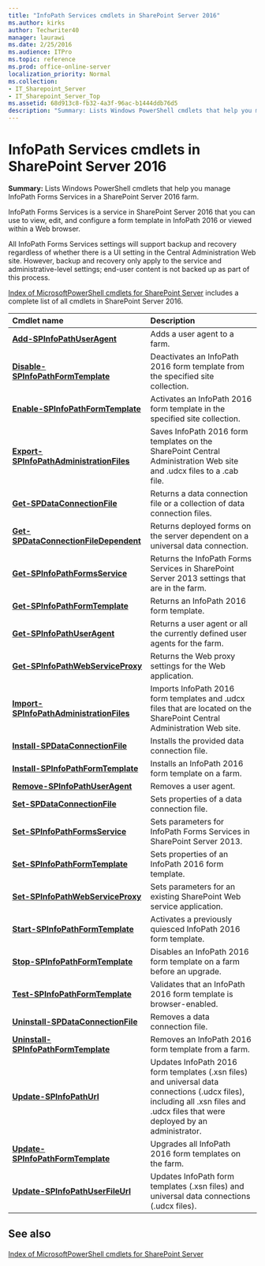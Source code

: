 ```yaml
---
title: "InfoPath Services cmdlets in SharePoint Server 2016"
ms.author: kirks
author: Techwriter40
manager: laurawi
ms.date: 2/25/2016
ms.audience: ITPro
ms.topic: reference
ms.prod: office-online-server
localization_priority: Normal
ms.collection:
- IT_Sharepoint_Server
- IT_Sharepoint_Server_Top
ms.assetid: 68d913c8-fb32-4a3f-96ac-b1444ddb76d5
description: "Summary: Lists Windows PowerShell cmdlets that help you manage InfoPath Forms Services in a SharePoint Server 2016 farm."
---
```


# InfoPath Services cmdlets in SharePoint Server 2016

 **Summary:** Lists Windows PowerShell cmdlets that help you manage InfoPath Forms Services in a SharePoint Server 2016 farm. 
  
InfoPath Forms Services is a service in SharePoint Server 2016 that you can use to view, edit, and configure a form template in InfoPath 2016 or viewed within a Web browser. 
  
All InfoPath Forms Services settings will support backup and recovery regardless of whether there is a UI setting in the Central Administration Web site. However, backup and recovery only apply to the service and administrative-level settings; end-user content is not backed up as part of this process.
  
[Index of MicrosoftPowerShell cmdlets for SharePoint Server](../../../docs-conceptual/sharepoint-server/index-of-microsoftpowershell-cmdlets.md) includes a complete list of all cmdlets in SharePoint Server 2016. 
  
|**Cmdlet name**|**Description**|
|:-----|:-----|
|**[Add-SPInfoPathUserAgent](add-spinfopathuseragent.md)** <br/> |Adds a user agent to a farm.  <br/> |
|**[Disable-SPInfoPathFormTemplate](disable-spinfopathformtemplate.md)** <br/> |Deactivates an InfoPath 2016 form template from the specified site collection.  <br/> |
|**[Enable-SPInfoPathFormTemplate](enable-spinfopathformtemplate.md)** <br/> |Activates an InfoPath 2016 form template in the specified site collection.  <br/> |
|**[Export-SPInfoPathAdministrationFiles](export-spinfopathadministrationfiles.md)** <br/> |Saves InfoPath 2016 form templates on the SharePoint Central Administration Web site and .udcx files to a .cab file.  <br/> |
|**[Get-SPDataConnectionFile](get-spdataconnectionfile.md)** <br/> |Returns a data connection file or a collection of data connection files.  <br/> |
|**[Get-SPDataConnectionFileDependent](get-spdataconnectionfiledependent.md)** <br/> |Returns deployed forms on the server dependent on a universal data connection.  <br/> |
|**[Get-SPInfoPathFormsService](get-spinfopathformsservice.md)** <br/> |Returns the InfoPath Forms Services in SharePoint Server 2013 settings that are in the farm.  <br/> |
|**[Get-SPInfoPathFormTemplate](get-spinfopathformtemplate.md)** <br/> |Returns an InfoPath 2016 form template.  <br/> |
|**[Get-SPInfoPathUserAgent](get-spinfopathuseragent.md)** <br/> |Returns a user agent or all the currently defined user agents for the farm.  <br/> |
|**[Get-SPInfoPathWebServiceProxy](get-spinfopathwebserviceproxy.md)** <br/> |Returns the Web proxy settings for the Web application.  <br/> |
|**[Import-SPInfoPathAdministrationFiles](import-spinfopathadministrationfiles.md)** <br/> |Imports InfoPath 2016 form templates and .udcx files that are located on the SharePoint Central Administration Web site.  <br/> |
|**[Install-SPDataConnectionFile](install-spdataconnectionfile.md)** <br/> |Installs the provided data connection file.  <br/> |
|**[Install-SPInfoPathFormTemplate](install-spinfopathformtemplate.md)** <br/> |Installs an InfoPath 2016 form template on a farm.  <br/> |
|**[Remove-SPInfoPathUserAgent](remove-spinfopathuseragent.md)** <br/> |Removes a user agent.  <br/> |
|**[Set-SPDataConnectionFile](set-spdataconnectionfile.md)** <br/> |Sets properties of a data connection file.  <br/> |
|**[Set-SPInfoPathFormsService](set-spinfopathformsservice.md)** <br/> |Sets parameters for InfoPath Forms Services in SharePoint Server 2013.  <br/> |
|**[Set-SPInfoPathFormTemplate](set-spinfopathformtemplate.md)** <br/> |Sets properties of an InfoPath 2016 form template.  <br/> |
|**[Set-SPInfoPathWebServiceProxy](set-spinfopathwebserviceproxy.md)** <br/> |Sets parameters for an existing SharePoint Web service application.  <br/> |
|**[Start-SPInfoPathFormTemplate](start-spinfopathformtemplate.md)** <br/> |Activates a previously quiesced InfoPath 2016 form template.  <br/> |
|**[Stop-SPInfoPathFormTemplate](stop-spinfopathformtemplate.md)** <br/> |Disables an InfoPath 2016 form template on a farm before an upgrade.  <br/> |
|**[Test-SPInfoPathFormTemplate](test-spinfopathformtemplate.md)** <br/> |Validates that an InfoPath 2016 form template is browser-enabled.  <br/> |
|**[Uninstall-SPDataConnectionFile](uninstall-spdataconnectionfile.md)** <br/> |Removes a data connection file.  <br/> |
|**[Uninstall-SPInfoPathFormTemplate](uninstall-spinfopathformtemplate.md)** <br/> |Removes an InfoPath 2016 form template from a farm.  <br/> |
|**[Update-SPInfoPathUrl](http://technet.microsoft.com/library/3fd3e3b6-429a-40f3-bd33-7d7733630ba1.aspx)** <br/> |Updates InfoPath 2016 form templates (.xsn files) and universal data connections (.udcx files), including all .xsn files and .udcx files that were deployed by an administrator.  <br/> |
|**[Update-SPInfoPathFormTemplate](update-spinfopathformtemplate.md)** <br/> |Upgrades all InfoPath 2016 form templates on the farm.  <br/> |
|**[Update-SPInfoPathUserFileUrl](update-spinfopathuserfileurl.md)** <br/> |Updates InfoPath form templates (.xsn files) and universal data connections (.udcx files).  <br/> |
   
## See also

#### 

[Index of MicrosoftPowerShell cmdlets for SharePoint Server](../../../docs-conceptual/sharepoint-server/index-of-microsoftpowershell-cmdlets.md)

